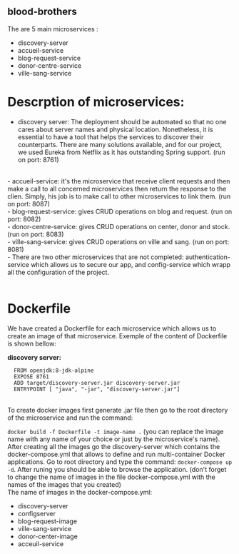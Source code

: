 ## blood-brothers


The are 5 main microservices : 

  - discovery-server
  - accueil-service
  - blog-request-service
  - donor-centre-service
  - ville-sang-service


# Descrption of microservices: 
- discovery server: The deployment should be automated so that no one cares about server names and physical location. Nonetheless, it is essential to have a tool that helps the services to discover their counterparts. There are many solutions available, and for our project, we used Eureka from Netflix as it has outstanding Spring support. (run on port: 8761)
<br>
- accueil-service: it's the microservice that receive client requests and then make a call to all concerned microservices then return the response to the clien. Simply, his job is to make call to other microservices to link them. (run on port: 8087)
<br>
- blog-request-service: gives CRUD operations on blog and request. (run on port: 8082)
<br>
- donor-centre-service: gives CRUD operations on center, donor and stock. (run on port: 8083)
<br>
- ville-sang-service: gives CRUD operations on ville and sang. (run on port: 8081)
<br>
- There are two other microservices that are not completed: authentication-service which allows us to secure our app, and config-service which wrapp all the configuration of the project.
<br><br>

# Dockerfile
 We have created a Dockerfile for each microservice which allows us to create an image of that microservice. Exemple of the content of Dockerfile is shown bellow: 
 
**discovery server:**
```
  FROM openjdk:8-jdk-alpine
  EXPOSE 8761
  ADD target/discovery-server.jar discovery-server.jar
  ENTRYPOINT [ "java", "-jar", "discovery-server.jar"]
```
 <br>
To create docker images first generate .jar file then go to the root directory of the microservice and run the command: 

```docker build -f Dockerfile -t image-name .```
(you can replace the image name with any name of your choice or just by the microservice's name).
<br>
After creating all the images go the discovery-server which contains the docker-compose.yml that allows to define and run multi-container Docker applications. Go to root directory and type the command: 
```docker-compose up -d```.
After runing you should be able to browse the application. (don't forget to change the name of images in the file docker-compose.yml with the names of the images that you created)
<br>
The name of images in the docker-compose.yml: 

- discovery-server
- configserver
- blog-request-image
- ville-sang-service
- donor-center-image
- acceuil-service

